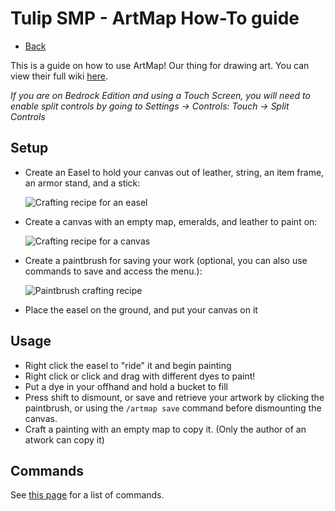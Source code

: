 # Tulip SMP - ArtMap How-To guide
- [Back](/docs)

This is a guide on how to use ArtMap! Our thing for drawing art. You can view their full wiki [here](https://gitlab.com/BlockStack/ArtMap/-/wikis/).

*If you are on Bedrock Edition and using a Touch Screen, you will need to enable split controls by going to Settings → Controls: Touch → Split Controls*

## Setup
* Create an Easel to hold your canvas out of leather, string, an item frame, an armor stand, and a stick:
  
  ![Crafting recipe for an easel](https://gitlab.com/BlockStack/ArtMap/-/wikis/uploads/61d257d1e93a1b8d7eb637cde35ba44a/image.png)
  
* Create a canvas with an empty map, emeralds, and leather to paint on:
  
  ![Crafting recipe for a canvas](https://gitlab.com/BlockStack/ArtMap/-/wikis/uploads/01f489465cb33ad218567dfc6f22249b/image.png)
  
* Create a paintbrush for saving your work (optional, you can also use commands to save and access the menu.):
  
  ![Paintbrush crafting recipe](https://gitlab.com/BlockStack/ArtMap/-/wikis/uploads/e25129f2d0fce5cea6557d584ad8d16b/image.png)

* Place the easel on the ground, and put your canvas on it

## Usage
* Right click the easel to "ride" it and begin painting
* Right click or click and drag with different dyes to paint!
* Put a dye in your offhand and hold a bucket to fill
* Press shift to dismount, or save and retrieve your artwork by clicking the paintbrush, or using the `/artmap save` command before dismounting the canvas.
* Craft a painting with an empty map to copy it. (Only the author of an atwork can copy it)

## Commands
See [this page](https://gitlab.com/BlockStack/ArtMap/-/wikis/Commands#artmap-commands) for a list of commands.
